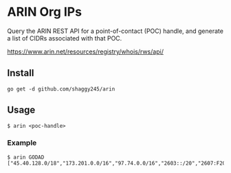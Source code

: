 # ARIN Org IPs
Query the ARIN REST API for a point-of-contact (POC) handle, and generate a list of CIDRs associated with that POC.

https://www.arin.net/resources/registry/whois/rws/api/

## Install
```
go get -d github.com/shaggy245/arin
```

## Usage
```
$ arin <poc-handle>
```

### Example
```
$ arin GODAD
["45.40.128.0/18","173.201.0.0/16","97.74.0.0/16","2603::/20","2607:F208::/32","160.153.0.0/16","166.62.0.0/17","184.168.0.0/16","192.186.192.0/18","72.167.0.0/16","192.169.128.0/17","198.12.128.0/17","198.71.128.0/17","208.109.0.0/16","216.69.128.0/18","23.229.128.0/17","64.202.160.0/19","68.178.128.0/17","50.62.0.0/15","107.180.0.0/17","104.238.64.0/18","132.148.0.0/16","148.72.0.0/16","2604:BC80::/32","50.30.32.0/20","104.244.168.0/21","162.211.120.0/21","162.254.200.0/21","173.224.112.0/20","192.155.96.0/20","199.189.84.0/22","199.217.112.0/21","207.38.80.0/20","209.126.96.0/19","209.239.112.0/20","2605:DE00::/32","69.64.32.0/19","64.97.0.0/16","64.96.128.0/17"]
```
